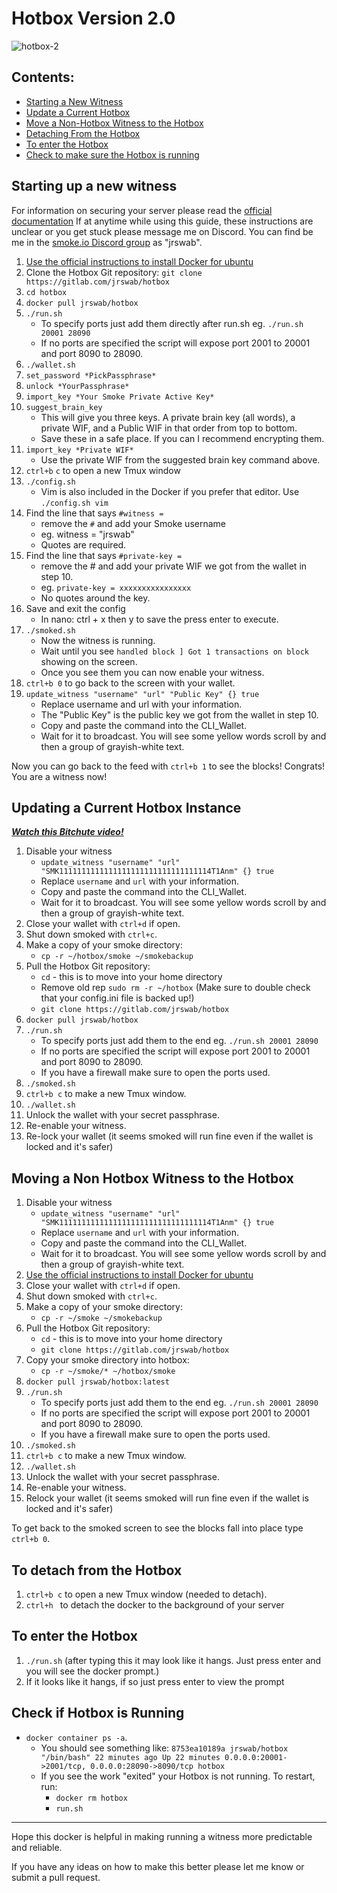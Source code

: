 # Hotbox Version 2.0
![hotbox-2](https://cloudflare-ipfs.com/ipfs/QmeCnxqWL8mZzdQ3aaC5dXothJ2utX9G2Kg7iwkGHoqozg)
## Contents:
- [Starting a New Witness](#starting-a-new-witness)
- [Update a Current Hotbox](#updating-a-current-hotbox-instance)
- [Move a Non-Hotbox Witness to the Hotbox](#moving-a-non-hotbox-existing-witness-to-the-hotbox)
- [Detaching From the Hotbox](#to-detach-from-the-hotbox)
- [To enter the Hotbox](#to-enter-the-hotbox)
- [Check to make sure the Hotbox is running](#check-if-hotbox-is-running)

## Starting up a new witness
For information on securing your server please read the [official documentation](https://cdn.discordapp.com/attachments/421494316301811725/528077336944443402/Smoke.io_Witness_Guide_v1.4.pdf)
If at anytime while using this guide, these instructions are unclear or you get stuck please message me on Discord. You can find be me in the [smoke.io Discord group](https://discord.gg/MpJH3qq) as "jrswab".

1. [Use the official instructions to install Docker for ubuntu](https://docs.docker.com/install/linux/docker-ce/ubuntu/)
1. Clone the Hotbox Git repository: `git clone https://gitlab.com/jrswab/hotbox`
1. `cd hotbox`
1. `docker pull jrswab/hotbox`
2. `./run.sh`
    - To specify ports just add them directly after run.sh eg. `./run.sh 20001 28090`
    - If no ports are specified the script will expose port 2001 to 20001 and port 8090 to 28090.
3. `./wallet.sh`
4. `set_password *PickPassphrase*`
5. `unlock *YourPassphrase*`
5. `import_key *Your Smoke Private Active Key*`
6. `suggest_brain_key`
    - This will give you three keys. A private brain key (all words), a private WIF, and a Public WIF in that order from top to bottom.
    - Save these in a safe place. If you can I recommend encrypting them.
7. `import_key *Private WIF*`
    - Use the private WIF from the suggested brain key command above.
8. `ctrl+b` `c` to open a new Tmux window
9. `./config.sh`
    - Vim is also included in the Docker if you prefer that editor. Use `./config.sh vim`
10. Find the line that says `#witness =`
    - remove the `#` and add your Smoke username
    - eg. witness = "jrswab"
    - Quotes are required.
11. Find the line that says `#private-key =`
    - remove the # and add your private WIF we got from the wallet in step 10.
    - eg. `private-key = xxxxxxxxxxxxxxxx`
    - No quotes around the key.
12. Save and exit the config
    - In nano: ctrl + x then y to save the press enter to execute.
13. `./smoked.sh`
    - Now the witness is running.
    - Wait until you see `handled block ] Got 1 transactions on block` showing on the screen.
    - Once you see them you can now enable your witness.
14. `ctrl+b 0` to go back to the screen with your wallet.
15. `update_witness "username" "url" "Public Key" {} true`
    - Replace username and url with your information.
    - The "Public Key" is the public key we got from the wallet in step 10.
    - Copy and paste the command into the CLI_Wallet.
    - Wait for it to broadcast. You will see some yellow words scroll by and then a group of grayish-white text.

Now you can go back to the feed with `ctrl+b 1` to see the blocks!
Congrats! You are a witness now!

## Updating a Current Hotbox Instance
***[Watch this Bitchute video!](https://www.bitchute.com/video/XyaHGHj7x9lV/)***

1. Disable your witness
    * `update_witness "username" "url" "SMK1111111111111111111111111111111114T1Anm" {} true`
    * Replace `username` and `url` with your information.
    * Copy and paste the command into the CLI_Wallet.
    * Wait for it to broadcast. You will see some yellow words scroll by and then a group of grayish-white text.
3. Close your wallet with `ctrl+d` if open.
4. Shut down smoked with `ctrl+c`.
5. Make a copy of your smoke directory:
    * `cp -r ~/hotbox/smoke ~/smokebackup`
6. Pull the Hotbox Git repository:
    * `cd` - this is to move into your home directory
    * Remove old rep `sudo rm -r ~/hotbox` (Make sure to double check that your config.ini file is backed up!)
    * `git clone https://gitlab.com/jrswab/hotbox`
8. `docker pull jrswab/hotbox`
8. `./run.sh`
    * To specify ports just add them to the end eg. `./run.sh 20001 28090`
    * If no ports are specified the script will expose port 2001 to 20001 and port 8090 to 28090.
    * If you have a firewall make sure to open the ports used.
11. `./smoked.sh`
12. `ctrl+b c` to make a new Tmux window.
14. `./wallet.sh`
15. Unlock the wallet with your secret passphrase.
16. Re-enable your witness.
17. Re-lock your wallet (it seems smoked will run fine even if the wallet is locked and it's safer)

## Moving a Non Hotbox Witness to the Hotbox
1. Disable your witness
    * `update_witness "username" "url" "SMK1111111111111111111111111111111114T1Anm" {} true`
    * Replace `username` and `url` with your information.
    * Copy and paste the command into the CLI_Wallet.
    * Wait for it to broadcast. You will see some yellow words scroll by and then a group of grayish-white text.
2. [Use the official instructions to install Docker for ubuntu](https://docs.docker.com/install/linux/docker-ce/ubuntu/)
3. Close your wallet with `ctrl+d` if open.
4. Shut down smoked with `ctrl+c`.
5. Make a copy of your smoke directory:
    * `cp -r ~/smoke ~/smokebackup`
6. Pull the Hotbox Git repository:
    * `cd` - this is to move into your home directory
    * `git clone https://gitlab.com/jrswab/hotbox`
7. Copy your smoke directory into hotbox:
    * `cp -r ~/smoke/* ~/hotbox/smoke`
8. `docker pull jrswab/hotbox:latest`
8. `./run.sh`
    * To specify ports just add them to the end eg. `./run.sh 20001 28090`
    * If no ports are specified the script will expose port 2001 to 20001 and port 8090 to 28090.
    * If you have a firewall make sure to open the ports used.
11. `./smoked.sh`
12. `ctrl+b c` to make a new Tmux window.
14. `./wallet.sh`
15. Unlock the wallet with your secret passphrase.
16. Re-enable your witness.
17. Relock your wallet (it seems smoked will run fine even if the wallet is locked and it's safer)

To get back to the smoked screen to see the blocks fall into place type `ctrl+b 0`.

## To detach from the Hotbox
1. `ctrl+b c` to open a new Tmux window (needed to detach).
2. `ctrl+h ` to detach the docker to the background of your server

## To enter the Hotbox
1. `./run.sh` (after typing this it may look like it hangs. Just press enter and you will see the docker prompt.)
2. If it looks like it hangs, if so just press enter to view the prompt

## Check if Hotbox is Running
* `docker container ps -a`.
  * You should see something like: `8753ea10189a jrswab/hotbox "/bin/bash" 22 minutes ago Up 22 minutes 0.0.0.0:20001->2001/tcp, 0.0.0.0:28090->8090/tcp hotbox`
  * If you see the work "exited" your Hotbox is not running. To restart, run:
    * `docker rm hotbox`
    * `run.sh`

---

Hope this docker is helpful in making running a witness more predictable and reliable.

If you have any ideas on how to make this better please let me know or submit a pull request.